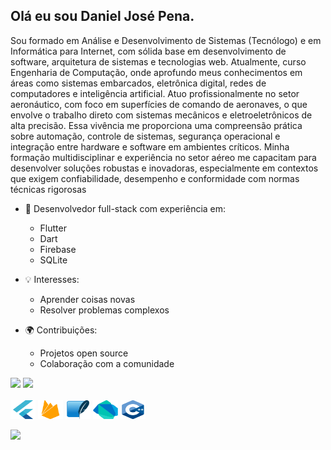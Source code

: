 ## Olá eu sou Daniel José Pena.
<p>Sou formado em Análise e Desenvolvimento de Sistemas (Tecnólogo) e em Informática para Internet, com sólida base em desenvolvimento de software, arquitetura de sistemas e tecnologias web. Atualmente, curso Engenharia de Computação, onde aprofundo meus conhecimentos em áreas como sistemas embarcados, eletrônica digital, redes de computadores e inteligência artificial.
Atuo profissionalmente no setor aeronáutico, com foco em superfícies de comando de aeronaves, o que envolve o trabalho direto com sistemas mecânicos e eletroeletrônicos de alta precisão. Essa vivência me proporciona uma compreensão prática sobre automação, controle de sistemas, segurança operacional e integração entre hardware e software em ambientes críticos.
Minha formação multidisciplinar e experiência no setor aéreo me capacitam para desenvolver soluções robustas e inovadoras, especialmente em contextos que exigem confiabilidade, desempenho e conformidade com normas técnicas rigorosas
</p>


- 🚀 Desenvolvedor full-stack com experiência em:
  - Flutter
  - Dart
  - Firebase
  - SQLite

- 💡 Interesses:
  - Aprender coisas novas
  - Resolver problemas complexos

- 🌍 Contribuições:
  - Projetos open source
  - Colaboração com a comunidade

<div>
  <img src="https://github-readme-stats.vercel.app/api/top-langs/?username=danieljp23&layout=compact&theme=tokyonight" style="height: 49%;" />
  <img src="https://github-readme-stats.vercel.app/api?username=danieljp23&show_icons=true&theme=tokyonight" style="height: 49%;" />
</div>
<div style="display: inline_block"><br>
  <img align="center" alt="Flutter" height="30" width="40" src="https://raw.githubusercontent.com/devicons/devicon/master/icons/flutter/flutter-original.svg">
  <img align="center" alt="Firebase" height="30" width="40" src="https://raw.githubusercontent.com/devicons/devicon/master/icons/firebase/firebase-plain.svg">
  <img align="center" alt="SQLite" height="30" width="40" src="https://raw.githubusercontent.com/devicons/devicon/master/icons/sqlite/sqlite-original.svg">
  <img align="center" alt="Dart" height="30" width="40" src="https://raw.githubusercontent.com/devicons/devicon/master/icons/dart/dart-original.svg">
  <img align="center" alt="Cplusplus" height="30" width="40" src="https://raw.githubusercontent.com/devicons/devicon/master/icons/cplusplus/cplusplus-original.svg">
</div>
<br>
<div> 
  <a href="https://www.linkedin.com/in/daniel-josé-pena-88ab1620b" target="_blank"><img src="https://img.shields.io/badge/-LinkedIn-%230077B5?style=for-the-badge&logo=linkedin&logoColor=white" target="_blank"></a> 
  
</div>
